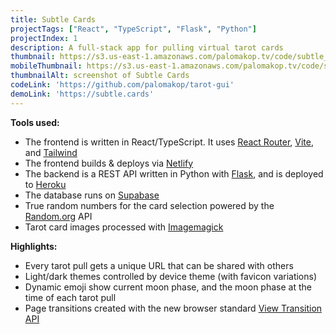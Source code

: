 ```yaml
---
title: Subtle Cards
projectTags: ["React", "TypeScript", "Flask", "Python"]
projectIndex: 1
description: A full-stack app for pulling virtual tarot cards
thumbnail: https://s3.us-east-1.amazonaws.com/palomakop.tv/code/subtle_cards.png
mobileThumbnail: https://s3.us-east-1.amazonaws.com/palomakop.tv/code/subtle_cards_mobile.png
thumbnailAlt: screenshot of Subtle Cards
codeLink: 'https://github.com/palomakop/tarot-gui'
demoLink: 'https://subtle.cards'
---
```


**Tools used:**
- The frontend is written in React/TypeScript. It uses [React Router](https://reactrouter.com/), [Vite](https://vite.dev/), and [Tailwind](https://tailwindcss.com/)
- The frontend builds & deploys via [Netlify](https://www.netlify.com/)
- The backend is a REST API written in Python with [Flask](https://flask.palletsprojects.com/en/stable/), and is deployed to [Heroku](https://www.heroku.com/)
- The database runs on [Supabase](https://supabase.com/)
- True random numbers for the card selection powered by the [Random.org](https://random.org) API
- Tarot card images processed with [Imagemagick](https://imagemagick.org/)

**Highlights:**
- Every tarot pull gets a unique URL that can be shared with others
- Light/dark themes controlled by device theme (with favicon variations)
- Dynamic emoji show current moon phase, and the moon phase at the time of each tarot pull
- Page transitions created with the new browser standard [View Transition API](https://developer.chrome.com/docs/web-platform/view-transitions)
